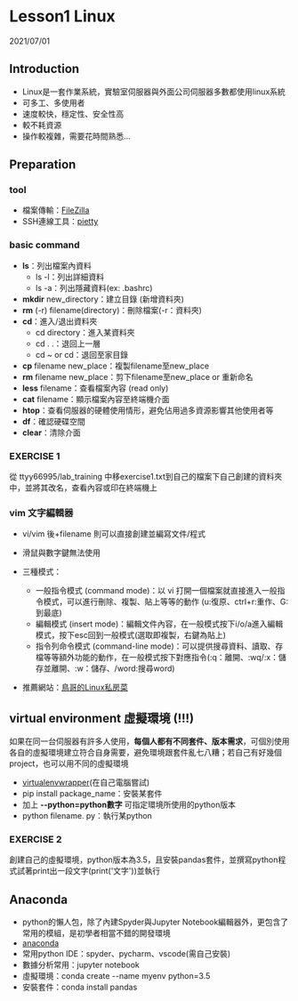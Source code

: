 # Lesson1 Linux 
2021/07/01
## Introduction
* Linux是一套作業系統，實驗室伺服器與外面公司伺服器多數都使用linux系統
* 可多工、多使用者
* 速度較快，穩定性、安全性高
* 較不耗資源
* 操作較複雜，需要花時間熟悉...

## Preparation

### tool
* 檔案傳輸：[FileZilla](https://filezilla-project.org/)
* SSH連線工具：[pietty](https://sites.google.com/view/pietty-project/download)

### basic command
* **ls**：列出檔案內資料
    * ls -l：列出詳細資料
    * ls -a：列出隱藏資料(ex: .bashrc)
* **mkdir** new_directory：建立目錄 (新增資料夾)
* **rm** (-r) filename(directory)：刪除檔案(-r：資料夾)
* **cd**：進入/退出資料夾
    * cd directory：進入某資料夾
    * cd . .：退回上一層
    * cd ~ or cd：退回至家目錄
* **cp** filename new_place：複製filename至new_place
* **rm** filename new_place：剪下filename至new_place or 重新命名
* **less** filename：查看檔案內容 (read only)
* **cat** filename：顯示檔案內容至終端機介面
* **htop**：查看伺服器的硬體使用情形，避免佔用過多資源影響其他使用者等
* **df**：確認硬碟空間
* **clear**：清除介面

### EXERCISE 1
從 ttyy66995/lab_training 中移exercise1.txt到自己的檔案下自己創建的資料夾中，並將其改名，查看內容或印在終端機上

### vim 文字編輯器
* vi/vim 後+filename 則可以直接創建並編寫文件/程式
* 滑鼠與數字鍵無法使用
* 三種模式：
    * 一般指令模式 (command mode)：以 vi 打開一個檔案就直接進入一般指令模式，可以進行刪除、複製、貼上等等的動作 (u:復原、ctrl+r:重作、G:到最底)
    * 編輯模式 (insert mode)：編輯文件內容，在一般模式按下i/o/a進入編輯模式，按下esc回到一般模式(選取即複製，右鍵為貼上)
    * 指令列命令模式 (command-line mode)：可以提供搜尋資料、讀取、存檔等等額外功能的動作，在一般模式按下對應指令(:q：離開、:wq/:x：儲存並離開、:w：儲存、/word:搜尋word)

* 推薦網站：[鳥哥的Linux私房菜](http://linux.vbird.org/)
## virtual environment 虛擬環境 (!!!)
如果在同一台伺服器有許多人使用，**每個人都有不同套件、版本需求**，可個別使用各自的虛擬環境建立符合自身需要，避免環境跟套件亂七八糟；若自己有好幾個project，也可以用不同的虛擬環境
* [virtualenvwrapper](https://www.itread01.com/content/1498915331.html)(在自己電腦嘗試)
* pip install package_name：安裝某套件
* 加上 **--python=python數字** 可指定環境所使用的python版本
* python filename. py：執行某python

### EXERCISE 2
創建自己的虛擬環境，python版本為3.5，且安裝pandas套件，並撰寫python程式試著print出一段文字(print('文字'))並執行

## Anaconda
* python的懶人包，除了內建Spyder與Jupyter Notebook編輯器外，更包含了常用的模組，是初學者相當不錯的開發環境
* [anaconda](https://www.anaconda.com/products/individual)
* 常用python IDE：spyder、pycharm、vscode(需自己安裝)
* 數據分析常用：jupyter notebook
* 虛擬環境：conda create --name myenv python=3.5
* 安裝套件：conda install pandas
